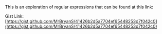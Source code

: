 
This is an exploration of regular expressions that can be found at this link: 

Gist Link: [https://gist.github.com/MrBryanS/41426b2d5a7704ef65448253d7f042c0](https://gist.github.com/MrBryanS/41426b2d5a7704ef65448253d7f042c0)


